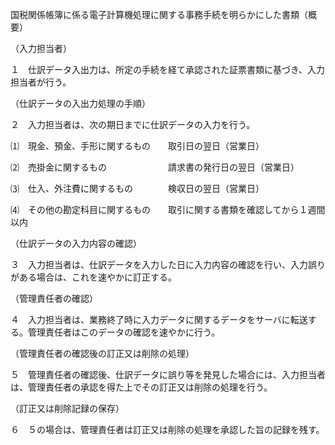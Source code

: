 国税関係帳簿に係る電子計算機処理に関する事務手続を明らかにした書類（概要）

（入力担当者）

１　仕訳データ入出力は、所定の手続を経て承認された証票書類に基づき、入力担当者が行う。

（仕訳データの入出力処理の手順）

２　入力担当者は、次の期日までに仕訳データの入力を行う。

⑴　現金、預金、手形に関するもの　　取引日の翌日（営業日）

⑵　売掛金に関するもの　　　　　　　請求書の発行日の翌日（営業日）

⑶　仕入、外注費に関するもの　　　　検収日の翌日（営業日）

⑷　その他の勘定科目に関するもの　　取引に関する書類を確認してから１週間以内

（仕訳データの入力内容の確認）

３　入力担当者は、仕訳データを入力した日に入力内容の確認を行い、入力誤りがある場合は、これを速やかに訂正する。

（管理責任者の確認）

４　入力担当者は、業務終了時に入力データに関するデータをサーバに転送する。管理責任者はこのデータの確認を速やかに行う。

（管理責任者の確認後の訂正又は削除の処理）

５　管理責任者の確認後、仕訳データに誤り等を発見した場合には、入力担当者は、管理責任者の承認を得た上でその訂正又は削除の処理を行う。

（訂正又は削除記録の保存）

６　５の場合は、管理責任者は訂正又は削除の処理を承認した旨の記録を残す。